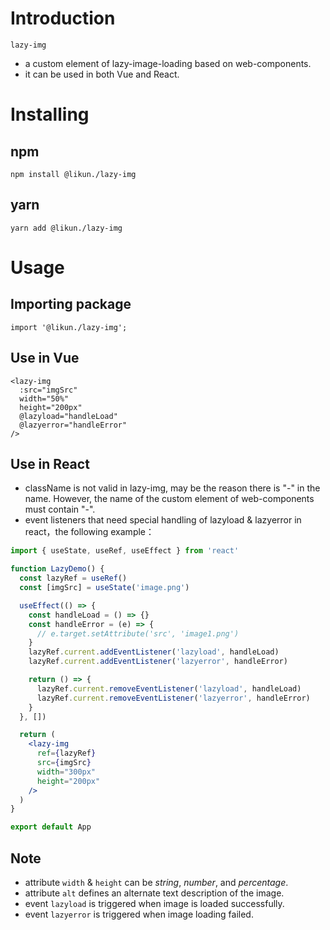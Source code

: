 # Introduction
`lazy-img`

- a custom element of lazy-image-loading based on web-components.
- it can be used in both Vue and React.
# Installing
## npm
```
npm install @likun./lazy-img
```
## yarn
```
yarn add @likun./lazy-img
```
# Usage
## Importing package
```
import '@likun./lazy-img';
```
## Use in Vue
```vue
<lazy-img
  :src="imgSrc"
  width="50%"
  height="200px"
  @lazyload="handleLoad"
  @lazyerror="handleError"
/>
```
## Use in React

- className is not valid in lazy-img, may be the reason there is "-" in the name. However, the name of the custom element of web-components must contain "-".
- event listeners that need special handling of lazyload & lazyerror in react，the following example：
```jsx
import { useState, useRef, useEffect } from 'react'

function LazyDemo() {
  const lazyRef = useRef()
  const [imgSrc] = useState('image.png')

  useEffect(() => {
    const handleLoad = () => {}
    const handleError = (e) => {
      // e.target.setAttribute('src', 'image1.png')
    }
    lazyRef.current.addEventListener('lazyload', handleLoad)
    lazyRef.current.addEventListener('lazyerror', handleError)

    return () => {
      lazyRef.current.removeEventListener('lazyload', handleLoad)
      lazyRef.current.removeEventListener('lazyerror', handleError)
    }
  }, [])

  return (
    <lazy-img
      ref={lazyRef}
      src={imgSrc}
      width="300px"
      height="200px"
    />
  )
}

export default App
```
## Note

- attribute `width` & `height` can be _string_, _number_, and _percentage_.
- attribute `alt` defines an alternate text description of the image.
- event `lazyload` is triggered when image is loaded successfully.
- event `lazyerror` is triggered when image loading failed.
